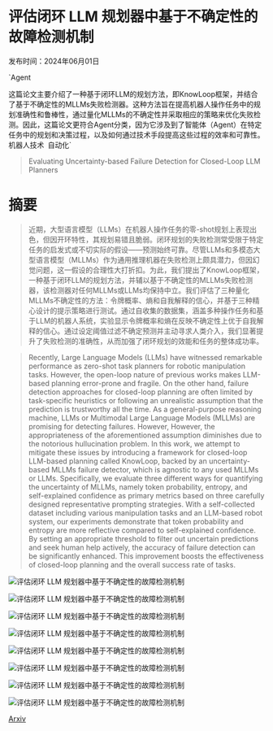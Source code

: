 # 评估闭环 LLM 规划器中基于不确定性的故障检测机制

发布时间：2024年06月01日

`Agent

这篇论文主要介绍了一种基于闭环LLM的规划方法，即KnowLoop框架，并结合了基于不确定性的MLLMs失败检测器。这种方法旨在提高机器人操作任务中的规划准确性和鲁棒性，通过量化MLLMs的不确定性并采取相应的策略来优化失败检测。因此，这篇论文更符合Agent分类，因为它涉及到了智能体（Agent）在特定任务中的规划和决策过程，以及如何通过技术手段提高这些过程的效率和可靠性。` `机器人技术` `自动化`

> Evaluating Uncertainty-based Failure Detection for Closed-Loop LLM Planners

# 摘要

> 近期，大型语言模型（LLMs）在机器人操作任务的零-shot规划上表现出色，但因开环特性，其规划易错且脆弱。闭环规划的失败检测常受限于特定任务的启发式或不切实际的假设——预测始终可靠。尽管LLMs和多模态大型语言模型（MLLMs）作为通用推理机器在失败检测上颇具潜力，但因幻觉问题，这一假设的合理性大打折扣。为此，我们提出了KnowLoop框架，一种基于闭环LLM的规划方法，并辅以基于不确定性的MLLMs失败检测器，该检测器对任何MLLMs或LLMs均保持中立。我们评估了三种量化MLLMs不确定性的方法：令牌概率、熵和自我解释的信心，并基于三种精心设计的提示策略进行测试。通过自收集的数据集，涵盖多种操作任务和基于LLM的机器人系统，实验显示令牌概率和熵在反映不确定性上优于自我解释的信心。通过设定阈值过滤不确定预测并主动寻求人类介入，我们显著提升了失败检测的准确性，从而加强了闭环规划的效能和任务的整体成功率。

> Recently, Large Language Models (LLMs) have witnessed remarkable performance as zero-shot task planners for robotic manipulation tasks. However, the open-loop nature of previous works makes LLM-based planning error-prone and fragile. On the other hand, failure detection approaches for closed-loop planning are often limited by task-specific heuristics or following an unrealistic assumption that the prediction is trustworthy all the time. As a general-purpose reasoning machine, LLMs or Multimodal Large Language Models (MLLMs) are promising for detecting failures. However, However, the appropriateness of the aforementioned assumption diminishes due to the notorious hullucination problem. In this work, we attempt to mitigate these issues by introducing a framework for closed-loop LLM-based planning called KnowLoop, backed by an uncertainty-based MLLMs failure detector, which is agnostic to any used MLLMs or LLMs. Specifically, we evaluate three different ways for quantifying the uncertainty of MLLMs, namely token probability, entropy, and self-explained confidence as primary metrics based on three carefully designed representative prompting strategies. With a self-collected dataset including various manipulation tasks and an LLM-based robot system, our experiments demonstrate that token probability and entropy are more reflective compared to self-explained confidence. By setting an appropriate threshold to filter out uncertain predictions and seek human help actively, the accuracy of failure detection can be significantly enhanced. This improvement boosts the effectiveness of closed-loop planning and the overall success rate of tasks.

![评估闭环 LLM 规划器中基于不确定性的故障检测机制](../../../paper_images/2406.00430/teaser.png)

![评估闭环 LLM 规划器中基于不确定性的故障检测机制](../../../paper_images/2406.00430/flowchart_v2.png)

![评估闭环 LLM 规划器中基于不确定性的故障检测机制](../../../paper_images/2406.00430/combined_image.png)

![评估闭环 LLM 规划器中基于不确定性的故障检测机制](../../../paper_images/2406.00430/entropy_threshold.png)

![评估闭环 LLM 规划器中基于不确定性的故障检测机制](../../../paper_images/2406.00430/entropy_absten.png)

![评估闭环 LLM 规划器中基于不确定性的故障检测机制](../../../paper_images/2406.00430/token_threshold.png)

![评估闭环 LLM 规划器中基于不确定性的故障检测机制](../../../paper_images/2406.00430/token_abstent.png)

![评估闭环 LLM 规划器中基于不确定性的故障检测机制](../../../paper_images/2406.00430/self_abstent.png)

[Arxiv](https://arxiv.org/abs/2406.00430)